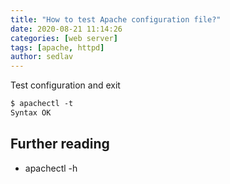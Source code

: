 ```yaml
---
title: "How to test Apache configuration file?"
date: 2020-08-21 11:14:26
categories: [web server]
tags: [apache, httpd]
author: sedlav
---
```


Test configuration and exit

```apache
$ apachectl -t
Syntax OK
```

## Further reading

- apachectl -h
